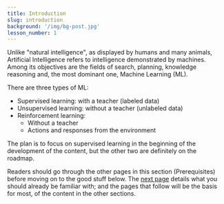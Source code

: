 ```yaml
---
title: Introduction
slug: introduction
background: '/img/bg-post.jpg'
lesson_number: 1
---
```


Unlike "natural intelligence", as displayed by humans and many animals, Artificial Intelligence refers to intelligence demonstrated by machines. Among its objectives are the fields of search, planning, knowledge reasoning and, the most dominant one, Machine Learning (ML).

There are three types of ML:
- Supervised learning: with a teacher (labeled data)
- Unsupervised learning: without a teacher (unlabeled data)
- Reinforcement learning:
	+ Without a teacher
	+ Actions and responses from the environment

The plan is to focus on supervised learning in the beginning of the development of the content, but the other two are definitely on the roadmap.

Readers should go through the other pages in this section (Prerequisites) before moving on to the good stuff below. The [next page](/learning/prerequisites/what-you-should-know) details what you should already be familiar with; and the pages that follow will be the basis for most, of the content in the other sections.
